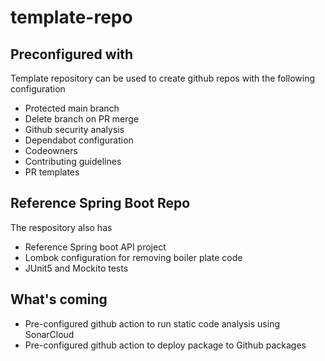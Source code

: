 # template-repo

## Preconfigured with
Template repository can be used to create github repos with the following configuration

- Protected main branch
- Delete branch on PR merge
- Github security analysis
- Dependabot configuration
- Codeowners
- Contributing guidelines
- PR templates

## Reference Spring Boot Repo 

The respository also has 

- Reference Spring boot API project
- Lombok configuration for removing boiler plate code
- JUnit5 and Mockito tests

## What's coming

- Pre-configured github action to run static code analysis using SonarCloud
- Pre-configured github action to deploy package to Github packages
